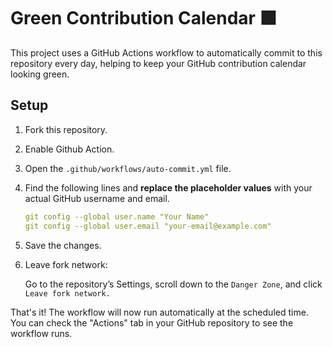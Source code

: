 # Green Contribution Calendar 🟩

This project uses a GitHub Actions workflow to automatically commit to this repository every day, helping to keep your GitHub contribution calendar looking green.

## Setup

1. Fork this repository.
2. Enable Github Action.
3. Open the `.github/workflows/auto-commit.yml` file.
4. Find the following lines and **replace the placeholder values** with your actual GitHub username and email. 
    ```yaml
    git config --global user.name "Your Name"
    git config --global user.email "your-email@example.com"
    ```

5. Save the changes.
6. Leave fork network:

   Go to the repository’s Settings, scroll down to the `Danger Zone`, and click `Leave fork network.`

That's it! The workflow will now run automatically at the scheduled time. You can check the "Actions" tab in your GitHub repository to see the workflow runs.

